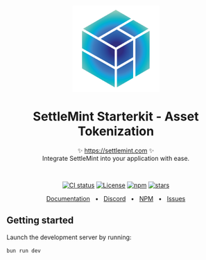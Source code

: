 <p align="center">
  <img src="https://github.com/settlemint/sdk/blob/main/logo.svg" width="200px" align="center" alt="SettleMint logo" />
  <h1 align="center">SettleMint Starterkit - Asset Tokenization</h1>
  <p align="center">
    ✨ <a href="https://settlemint.com">https://settlemint.com</a> ✨
    <br/>
    Integrate SettleMint into your application with ease.
  </p>
</p>
<br/>
<p align="center">
<a href="https://github.com/settlemint/starterkit-asset-tokenization/actions?query=branch%3Amain"><img src="https://github.com/settlemint/starterkit-asset-tokenization/actions/workflows/build.yml/badge.svg?event=push&branch=main" alt="CI status" /></a>
<a href="https://fsl.software" rel="nofollow"><img src="https://img.shields.io/npm/l/@settlemint/sdk" alt="License"></a>
<a href="https://www.npmjs.com/package/@settlemint/starterkit-asset-tokenization" rel="nofollow"><img src="https://img.shields.io/npm/dw/@settlemint/starterkit-asset-tokenization" alt="npm"></a>
<a href="https://github.com/settlemint/starterkit-asset-tokenization" rel="nofollow"><img src="https://img.shields.io/github/stars/settlemint/starterkit-asset-tokenization" alt="stars"></a>
</p>

<div align="center">
  <a href="https://console.settlemint.com/documentation/">Documentation</a>
  <span>&nbsp;&nbsp;•&nbsp;&nbsp;</span>
  <a href="https://discord.com/invite/Mt5yqFrey9">Discord</a>
  <span>&nbsp;&nbsp;•&nbsp;&nbsp;</span>
  <a href="https://www.npmjs.com/package/@settlemint/starterkit-asset-tokenization">NPM</a>
  <span>&nbsp;&nbsp;•&nbsp;&nbsp;</span>
  <a href="https://github.com/settlemint/starterkit-asset-tokenization/issues">Issues</a>
  <br />
</div>

## Getting started

Launch the development server by running:

```bash
bun run dev
```
